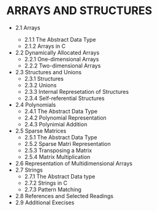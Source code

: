 # ARRAYS AND STRUCTURES
- 2.1 Arrays<ibr/>
	- 2.1.1 The Abstract Data Type<br/>
	- 2.1.2 Arrays in C<br/>
- 2.2 Dynamically Allocated Arrays<br/>
	- 2.2.1 One-dimensional Arrays<br/>
	- 2.2.2 Two-dimensional Arrays<br/>
- 2.3 Structures and Unions<br/>
	- 2.3.1 Structures<br/>
	- 2.3.2 Unions<br/>
	- 2.3.3 Internal Represetation of Structures<br/>
	- 2.3.4 Self-referential Structures<br/>
- 2.4 Polynomials<br/>
	- 2.4.1 The Abstract Data Type<br/>
	- 2.4.2 Polynomial Representation<br/>
	- 2.4.3 Polynimial Addition<br/>
- 2.5 Sparse Matrices<br/>
	- 2.5.1 The Abstract Data Type<br/>
	- 2.5.2 Sparse Matri Representation<br/>
	- 2.5.3 Transposing a Matrix<br/>
	- 2.5.4 Matrix Multiplication<br/>
- 2.6 Representation of Multidimensional Arrays<br/>
- 2.7 Strings</br>
	- 2.7.1 The Abstract Data type<br/>
	- 2.7.2 Strings in C<br/>
	- 2.7.3 Pattern Matching<br/>
- 2.8 References and Selected Readings<br/>
- 2.9 Additional Execises<br/>
